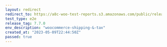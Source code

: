 ```yaml
---
layout: redirect
redirect_to: https://a8c-woo-test-reports.s3.amazonaws.com/public/release/7.7.0/woocommerce-shipping-&-tax/e2e/index.html
test_type: e2e
release_tag: 7.7.0
env_description: "woocommerce-shipping-&-tax"
created_at: "2023-05-09T22:44:50Z"
passed: true
---
```

